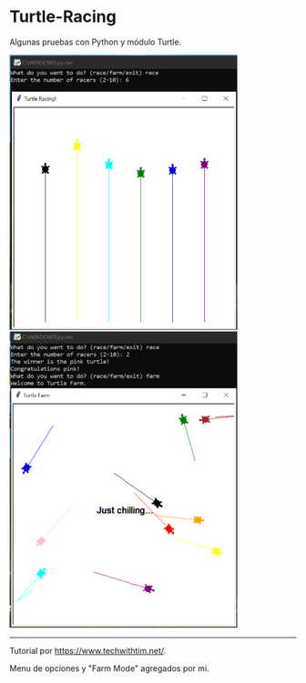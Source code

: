 # Turtle-Racing

Algunas pruebas con Python y módulo Turtle.

<img src="https://github.com/guidocano/Turtle-Racing/blob/main/screenshots/turtle1.png" width="400" ><img src="https://github.com/guidocano/Turtle-Racing/blob/main/screenshots/turtle2.png" width="400" >



-------------------------------------

Tutorial por https://www.techwithtim.net/.

Menu de opciones y "Farm Mode" agregados por mi.
